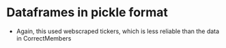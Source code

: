 # Dataframes in pickle format
- Again, this used webscraped tickers, which is less reliable than the data in CorrectMembers
